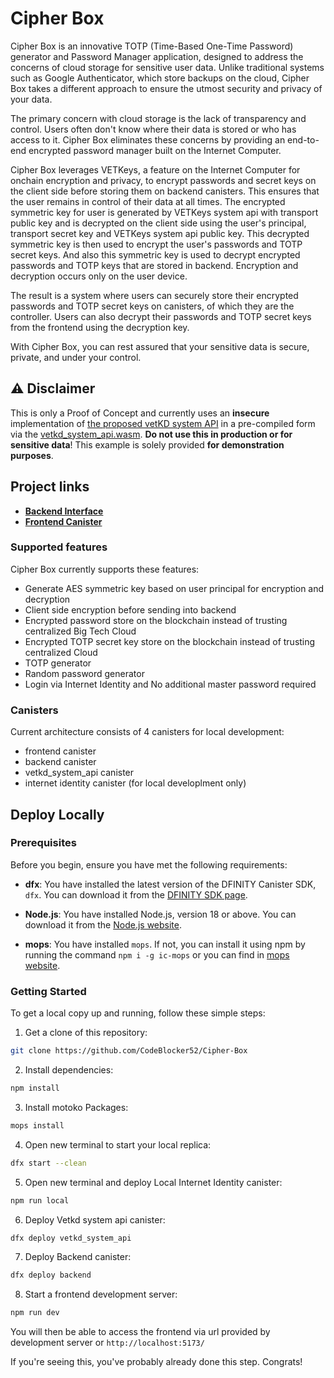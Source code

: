 # Cipher Box

Cipher Box is an innovative TOTP (Time-Based One-Time Password) generator and Password Manager application, designed to address the concerns of cloud storage for sensitive user data. Unlike traditional systems such as Google Authenticator, which store backups on the cloud, Cipher Box takes a different approach to ensure the utmost security and privacy of your data.

The primary concern with cloud storage is the lack of transparency and control. Users often don't know where their data is stored or who has access to it. Cipher Box eliminates these concerns by providing an end-to-end encrypted password manager built on the Internet Computer.

Cipher Box leverages VETKeys, a feature on the Internet Computer for onchain encryption and privacy, to encrypt passwords and secret keys on the client side before storing them on backend canisters. This ensures that the user remains in control of their data at all times. The encrypted symmetric key for user is generated by VETKeys system api with transport public key and is decrypted on the client side using the user's principal, transport secret key and VETKeys system api public key. This decrypted symmetric key is then used to encrypt the user's passwords and TOTP secret keys. And also this symmetric key is used to decrypt encrypted passwords and TOTP keys that are stored in backend. Encryption and decryption occurs only on the user device.

The result is a system where users can securely store their encrypted passwords and TOTP secret keys on canisters, of which they are the controller. Users can also decrypt their passwords and TOTP secret keys from the frontend using the decryption key.

With Cipher Box, you can rest assured that your sensitive data is secure, private, and under your control.

## ⚠️ Disclaimer

This is only a Proof of Concept and currently uses an **insecure** implementation of [the proposed vetKD system API](https://github.com/dfinity/interface-spec/pull/158) in a pre-compiled form via the [vetkd_system_api.wasm](src/system_api/vetkd_system_api.wasm). **Do not use this in production or for sensitive data**! This example is solely provided **for demonstration purposes**.

## Project links

- [**Backend Interface**](https://a4gq6-oaaaa-aaaab-qaa4q-cai.raw.icp0.io/?id=ppcoq-pyaaa-aaaag-acn6a-cai)
- [**Frontend Canister**](https://pidie-caaaa-aaaag-acn6q-cai.icp0.io/)

### Supported features

Cipher Box currently supports these features:

- Generate AES symmetric key based on user principal for encryption and decryption
- Client side encryption before sending into backend
- Encrypted password store on the blockchain instead of trusting centralized Big Tech Cloud
- Encrypted TOTP secret key store on the blockchain instead of trusting centralized Cloud
- TOTP generator
- Random password generator
- Login via Internet Identity and No additional master password required

### Canisters

Current architecture consists of 4 canisters for local development:

- frontend canister
- backend canister
- vetkd_system_api canister
- internet identity canister (for local developlment only)

## Deploy Locally

### Prerequisites

Before you begin, ensure you have met the following requirements:

- **dfx**: You have installed the latest version of the DFINITY Canister SDK, `dfx`. You can download it from the [DFINITY SDK page](https://internetcomputer.org/docs/current/developer-docs/getting-started/install/).

- **Node.js**: You have installed Node.js, version 18 or above. You can download it from the [Node.js website](https://nodejs.org/en/download).

- **mops**: You have installed `mops`. If not, you can install it using npm by running the command `npm i -g ic-mops` or you can find in [mops website](https://nodejs.org/en/download).

### Getting Started

To get a local copy up and running, follow these simple steps:

1. Get a clone of this repository:

```bash
git clone https://github.com/CodeBlocker52/Cipher-Box
```

2. Install dependencies:

```bash
npm install
```

3. Install motoko Packages:

```bash
mops install
```

4. Open new terminal to start your local replica:

```bash
dfx start --clean
```

5. Open new terminal and deploy Local Internet Identity canister:

```bash
npm run local
```

6. Deploy Vetkd system api canister:

```bash
dfx deploy vetkd_system_api
```

7. Deploy Backend canister:

```bash
dfx deploy backend
```

8. Start a frontend development server:

```bash
npm run dev
```

You will then be able to access the frontend via url provided by development server or `http://localhost:5173/`

If you're seeing this, you've probably already done this step. Congrats!
